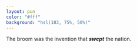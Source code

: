 ```yaml
---
layout: pun
color: "#fff"
background: "hsl(183, 75%, 50%)"
---
```

The broom was the invention that ***swept*** the nation.
